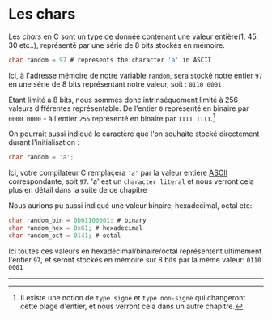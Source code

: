 # Les chars

Les <i>chars</i> en C sont un type de donnée contenant une valeur entière(1, 45, 30 etc..), représenté par une série de 8 bits stockés en mémoire.<br>

```c
char random = 97 # represents the character 'a' in ASCII
```

Ici, à l'adresse mémoire de notre variable `random`, sera stocké notre entier `97` en une série de 8 bits représentant notre valeur, soit : `0110 0001`

Etant limité à 8 bits, nous sommes donc intrinséquement limité à 256 valeurs différentes représentable. De l'entier `0` représenté en binaire par `0000 0000` - à l'entier `255` représenté en binaire par `1111 1111`.[^1]

On pourrait aussi indiqué le caractère que l'on souhaite stocké directement durant l'initialisation :

```c
char random = 'a';
```

Ici, votre compilateur C remplaçera `'a'` par la valeur entière [ASCII](chars/ascii.md) correspondante, soit `97`. 'a' est un `character literal` et nous verront cela plus en détail dans la suite de ce chapitre

Nous aurions pu aussi indiqué une valeur binaire, hexadecimal, octal etc:

```c
char random_bin = 0b01100001; # binary
char random_hex = 0x61; # hexadecimal
char random_oct = 0141; # octal
```

Ici toutes ces valeurs en hexadécimal/binaire/octal représentent ultimement l'entier `97`, et seront stockés en mémoire sur 8 bits par la même valeur: `0110 0001`
<hr>

[^1]: Il existe une notion de `type signé` et `type non-signé` qui changeront cette plage d'entier, et nous verront cela dans un autre chapitre.